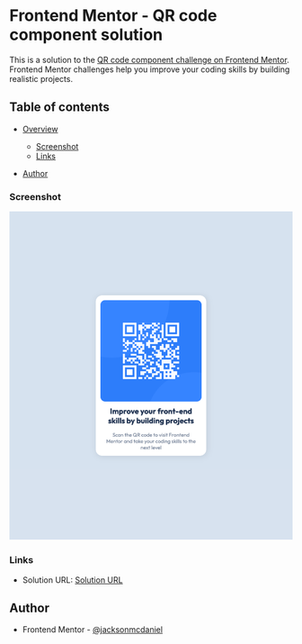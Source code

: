 # Frontend Mentor - QR code component solution

This is a solution to the [QR code component challenge on Frontend Mentor](https://www.frontendmentor.io/challenges/qr-code-component-iux_sIO_H). Frontend Mentor challenges help you improve your coding skills by building realistic projects.

## Table of contents

- [Overview](#overview)

  - [Screenshot](#screenshot)
  - [Links](#links)

- [Author](#author)

### Screenshot

![](./images/qr-code-solution.png)

### Links

- Solution URL: [Solution URL](https://jacksonmcdaniel.github.io/qr-code-component/)

## Author

- Frontend Mentor - [@jacksonmcdaniel](https://www.frontendmentor.io/profile/jacksonmcdaniel)

